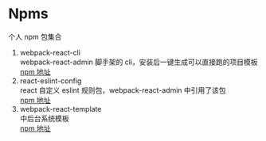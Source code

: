 # Npms

个人 npm 包集合

1. webpack-react-cli  
   webpack-react-admin 脚手架的 cli，安装后一键生成可以直接跑的项目模板  
   [npm 地址](https://www.npmjs.com/package/webpack-react-cli)
2. react-eslint-config  
   react 自定义 eslint 规则包，webpack-react-admin 中引用了该包  
   [npm 地址](https://www.npmjs.com/package/react-eslint-config)
3. webpack-react-template  
   中后台系统模板  
   [npm 地址](https://www.npmjs.com/package/webpack-react-template)
